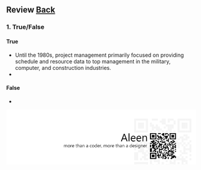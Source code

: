 ## Review	[Back](./../projectManagement.md)

### 1. True/False

#### True

- Until the 1980s, project management primarily focused on providing schedule and resource data to top management in the military, computer, and construction industries.
- 

#### False

- 

<a href="http://aleen42.github.io/" target="_blank" ><img src="./../../pic/tail.gif"></a>
